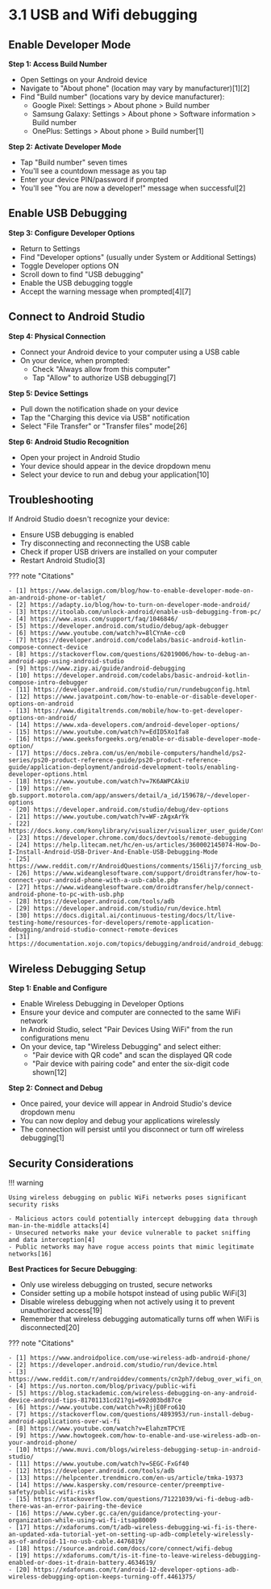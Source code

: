 # 3.1 USB and Wifi debugging

## Enable Developer Mode

**Step 1: Access Build Number**

- Open Settings on your Android device
- Navigate to "About phone" (location may vary by manufacturer)[1][2]
- Find "Build number" (locations vary by device manufacturer):
  - Google Pixel: Settings > About phone > Build number
  - Samsung Galaxy: Settings > About phone > Software information > Build number
  - OnePlus: Settings > About phone > Build number[1]

**Step 2: Activate Developer Mode**

- Tap "Build number" seven times
- You'll see a countdown message as you tap
- Enter your device PIN/password if prompted
- You'll see "You are now a developer!" message when successful[2]

## Enable USB Debugging

**Step 3: Configure Developer Options**

- Return to Settings
- Find "Developer options" (usually under System or Additional Settings)
- Toggle Developer options ON
- Scroll down to find "USB debugging"
- Enable the USB debugging toggle
- Accept the warning message when prompted[4][7]

## Connect to Android Studio

**Step 4: Physical Connection**

- Connect your Android device to your computer using a USB cable
- On your device, when prompted:
  - Check "Always allow from this computer"
  - Tap "Allow" to authorize USB debugging[7]

**Step 5: Device Settings**

- Pull down the notification shade on your device
- Tap the "Charging this device via USB" notification
- Select "File Transfer" or "Transfer files" mode[26]

**Step 6: Android Studio Recognition**

- Open your project in Android Studio
- Your device should appear in the device dropdown menu
- Select your device to run and debug your application[10]

## Troubleshooting

If Android Studio doesn't recognize your device:

- Ensure USB debugging is enabled
- Try disconnecting and reconnecting the USB cable
- Check if proper USB drivers are installed on your computer
- Restart Android Studio[3]

??? note "Citations"

    - [1] https://www.delasign.com/blog/how-to-enable-developer-mode-on-an-android-phone-or-tablet/
    - [2] https://adapty.io/blog/how-to-turn-on-developer-mode-android/
    - [3] https://itoolab.com/unlock-android/enable-usb-debugging-from-pc/
    - [4] https://www.asus.com/support/faq/1046846/
    - [5] https://developer.android.com/studio/debug/apk-debugger
    - [6] https://www.youtube.com/watch?v=8lCYnAe-cc0
    - [7] https://developer.android.com/codelabs/basic-android-kotlin-compose-connect-device
    - [8] https://stackoverflow.com/questions/62019006/how-to-debug-an-android-app-using-android-studio
    - [9] https://www.zipy.ai/guide/android-debugging
    - [10] https://developer.android.com/codelabs/basic-android-kotlin-compose-intro-debugger
    - [11] https://developer.android.com/studio/run/rundebugconfig.html
    - [12] https://www.javatpoint.com/how-to-enable-or-disable-developer-options-on-android
    - [13] https://www.digitaltrends.com/mobile/how-to-get-developer-options-on-android/
    - [14] https://www.xda-developers.com/android-developer-options/
    - [15] https://www.youtube.com/watch?v=EdID5Xo1fa8
    - [16] https://www.geeksforgeeks.org/enable-or-disable-developer-mode-option/
    - [17] https://docs.zebra.com/us/en/mobile-computers/handheld/ps2-series/ps20-product-reference-guide/ps20-product-reference-guide/application-deployment/android-development-tools/enabling-developer-options.html
    - [18] https://www.youtube.com/watch?v=7K6AWPCAkiU
    - [19] https://en-gb.support.motorola.com/app/answers/detail/a_id/159678/~/developer-options
    - [20] https://developer.android.com/studio/debug/dev-options
    - [21] https://www.youtube.com/watch?v=WF-zAgxArYk
    - [22] https://docs.kony.com/konylibrary/visualizer/visualizer_user_guide/Content/AndroidUSBDebugging_Windows10.htm
    - [23] https://developer.chrome.com/docs/devtools/remote-debugging
    - [24] https://help.litecam.net/hc/en-us/articles/360002145074-How-Do-I-Install-Android-USB-Driver-And-Enable-USB-Debugging-Mode
    - [25] https://www.reddit.com/r/AndroidQuestions/comments/156lij7/forcing_usb_debug_on_a_broken_phonecontrol_phone/
    - [26] https://www.wideanglesoftware.com/support/droidtransfer/how-to-connect-your-android-phone-with-a-usb-cable.php
    - [27] https://www.wideanglesoftware.com/droidtransfer/help/connect-android-phone-to-pc-with-usb.php
    - [28] https://developer.android.com/tools/adb
    - [29] https://developer.android.com/studio/run/device.html
    - [30] https://docs.digital.ai/continuous-testing/docs/lt/live-testing-home/resources-for-developers/remote-application-debugging/android-studio-connect-remote-devices
    - [31] https://documentation.xojo.com/topics/debugging/android/android_debugging_on_device.html


## Wireless Debugging Setup

**Step 1: Enable and Configure**

- Enable Wireless Debugging in Developer Options
- Ensure your device and computer are connected to the same WiFi network
- In Android Studio, select "Pair Devices Using WiFi" from the run configurations menu
- On your device, tap "Wireless Debugging" and select either:
  - "Pair device with QR code" and scan the displayed QR code
  - "Pair device with pairing code" and enter the six-digit code shown[12]

**Step 2: Connect and Debug**

- Once paired, your device will appear in Android Studio's device dropdown menu
- You can now deploy and debug your applications wirelessly
- The connection will persist until you disconnect or turn off wireless debugging[1]

## Security Considerations

!!! warning 

    Using wireless debugging on public WiFi networks poses significant security risks

    - Malicious actors could potentially intercept debugging data through man-in-the-middle attacks[4]
    - Unsecured networks make your device vulnerable to packet sniffing and data interception[4]
    - Public networks may have rogue access points that mimic legitimate networks[16]

**Best Practices for Secure Debugging**:

- Only use wireless debugging on trusted, secure networks
- Consider setting up a mobile hotspot instead of using public WiFi[3]
- Disable wireless debugging when not actively using it to prevent unauthorized access[19]
- Remember that wireless debugging automatically turns off when WiFi is disconnected[20]

??? note "Citations"

    - [1] https://www.androidpolice.com/use-wireless-adb-android-phone/
    - [2] https://developer.android.com/studio/run/device.html
    - [3] https://www.reddit.com/r/androiddev/comments/cn2ph7/debug_over_wifi_on_a_public_wifi/
    - [4] https://us.norton.com/blog/privacy/public-wifi
    - [5] https://blog.stackademic.com/wireless-debugging-on-any-android-device-android-tips-81701131cd21?gi=692d03bd87ce
    - [6] https://www.youtube.com/watch?v=RjjE0Fro61Q
    - [7] https://stackoverflow.com/questions/4893953/run-install-debug-android-applications-over-wi-fi
    - [8] https://www.youtube.com/watch?v=ElahzmTPCYE
    - [9] https://www.howtogeek.com/how-to-enable-and-use-wireless-adb-on-your-android-phone/
    - [10] https://www.muvi.com/blogs/wireless-debugging-setup-in-android-studio/
    - [11] https://www.youtube.com/watch?v=SEGC-FxGf40
    - [12] https://developer.android.com/tools/adb
    - [13] https://helpcenter.trendmicro.com/en-us/article/tmka-19373
    - [14] https://www.kaspersky.com/resource-center/preemptive-safety/public-wifi-risks
    - [15] https://stackoverflow.com/questions/71221039/wi-fi-debug-adb-there-was-an-error-pairing-the-device
    - [16] https://www.cyber.gc.ca/en/guidance/protecting-your-organization-while-using-wi-fi-itsap80009
    - [17] https://xdaforums.com/t/adb-wireless-debugging-wi-fi-is-there-an-updated-xda-tutorial-yet-on-setting-up-adb-completely-wirelessly-as-of-android-11-no-usb-cable.4476819/
    - [18] https://source.android.com/docs/core/connect/wifi-debug
    - [19] https://xdaforums.com/t/is-it-fine-to-leave-wireless-debugging-enabled-or-does-it-drain-battery.4634619/
    - [20] https://xdaforums.com/t/android-12-developer-options-adb-wireless-debugging-option-keeps-turning-off.4461375/
